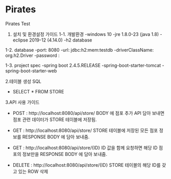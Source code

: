 # Pirates
Pirates Test

1. 설치 및 환경설정 가이드
  1-1. 개발환경
  -windows 10
  -jre 1.8.0-23 (java 1.8)
  -eclipse 2019-12 (4.14.0)
  -h2 database

  1-2. database
  -port: 8080
  -url: jdbc:h2:mem:testdb
  -driverClassName: org.h2.Driver
  -password : 

  1-3. project spec
  -spring boot 2.4.5.RELEASE
  -spring-boot-starter-tomcat
  -spring-boot-starter-web
 
 
 2.테이블 생성 SQL
 - SELECT * FROM STORE
 
 3.API 사용 가이드
 - POST : http://localhost:8080/api/store/
             BODY 에 점포 추가 API 담아 보내면 점포 관련 데이터가 STORE 테이블에 저장됨.
             
 - GET : http://localhost:8080/api/store/
             STORE 테이블에 저장된 모든 점포 정보를 RESPONSE BODY 에 담아 보내줌.
             
 - GET : http://localhost:8080/api/store/{ID}
             ID 값을 함께 요청하면 해당 ID 점포의 정보만을 RESPONSE BODY 에 담아 보내줌.
             
 - DELETE : http://localhost:8080/api/store/{ID}
             STORE 테이블의 해당 ID를 갖고 있는 ROW 삭제
